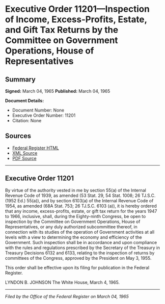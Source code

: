 # Executive Order 11201—Inspection of Income, Excess-Profits, Estate, and Gift Tax Returns by the Committee on Government Operations, House of Representatives

## Summary

**Signed:** March 04, 1965
**Published:** March 04, 1965

**Document Details:**
- Document Number: None
- Executive Order Number: 11201
- Citation: None

## Sources
- [Federal Register HTML](https://www.presidency.ucsb.edu/documents/executive-order-11201-inspection-income-excess-profits-estate-and-gift-tax-returns-the)
- [XML Source](None)
- [PDF Source](None)

---

## Executive Order 11201

By virtue of the authority vested in me by section 55(a) of the Internal Revenue Code of 1939, as amended (53 Stat. 29, 54 Stat. 1008; 26 TJ.S.C. (1952 Ed.) 55(a)), and by section 6103(a) of the Internal Revenue Code of 1954, as amended (68A Stat. 753; 26 TJ.S.C. 6103 (a)), it is hereby ordered that any income, excess-profits, estate, or gift tax return for the years 1947 to 1966, inclusive, shall, during the Eighty-ninth Congress, be open to inspection by the Committee on Government Operations, House of Representatives, or any duly authorized subcommittee thereof, in connection with its studies of the operation of Government activities at all levels with a view to determining the economy and efficiency of the Government. Such inspection shall be in accordance and upon compliance with the rules and regulations prescribed by the Secretary of the Treasury in Treasury Decisions 6132 and 6133, relating to the inspection of returns by committees of the Congress, approved by the President on May 3, 1955.

This order shall be effective upon its filing for publication in the Federal Register.

LYNDON B. JOHNSON
The White House,
March 4, 1965.

---

*Filed by the Office of the Federal Register on March 04, 1965*
